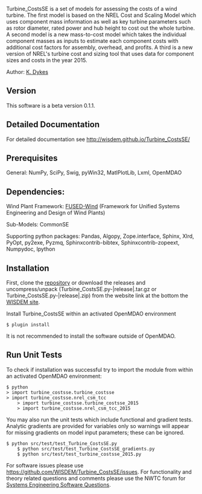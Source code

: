 Turbine_CostsSE is a set of models for assessing the costs of a wind turbine.  The first model is based on the NREL Cost and Scaling Model which uses component mass information as well as key turbine parameters such as rotor diameter, rated power and hub height to cost out the whole turbine.  A second model is a new mass-to-cost model which takes the individual component masses as inputs to estimate each component costs with additional cost factors for assembly, overhead, and profits.  A third is a new version of NREL's turbine cost and sizing tool that uses data for component sizes and costs in the year 2015.

Author: [K. Dykes](mailto:nrel.wisdem+turbinecostsse@gmail.com)

## Version

This software is a beta version 0.1.1.

## Detailed Documentation

For detailed documentation see <http://wisdem.github.io/Turbine_CostsSE/>

## Prerequisites

General: NumPy, SciPy, Swig, pyWin32, MatlPlotLib, Lxml, OpenMDAO

## Dependencies:

Wind Plant Framework: [FUSED-Wind](http://fusedwind.org) (Framework for Unified Systems Engineering and Design of Wind Plants)

Sub-Models: CommonSE

Supporting python packages: Pandas, Algopy, Zope.interface, Sphinx, Xlrd, PyOpt, py2exe, Pyzmq, Sphinxcontrib-bibtex, Sphinxcontrib-zopeext, Numpydoc, Ipython

## Installation

First, clone the [repository](https://github.com/WISDEM/Turbine_CostsSE)
or download the releases and uncompress/unpack (Turbine_CostsSE.py-|release|.tar.gz or Turbine_CostsSE.py-|release|.zip) from the website link at the bottom the [WISDEM site](http://nwtc.nrel.gov/Turbine_CostsSE).

Install Turbine_CostsSE within an activated OpenMDAO environment

	$ plugin install

It is not recommended to install the software outside of OpenMDAO.

## Run Unit Tests

To check if installation was successful try to import the module from within an activated OpenMDAO environment:

	$ python
	> import turbine_costsse.turbine_costsse
	> import turbine_costsse.nrel_csm_tcc
        > import turbine_costsse.turbine_costsse_2015
        > import turbine_costsse.nrel_csm_tcc_2015

You may also run the unit tests which include functional and gradient tests.  Analytic gradients are provided for variables only so warnings will appear for missing gradients on model input parameters; these can be ignored.

	$ python src/test/test_Turbine_CostsSE.py
        $ python src/test/test_Turbine_CostsSE_gradients.py
        $ python src/test/test_turbine_costsse_2015.py

For software issues please use <https://github.com/WISDEM/Turbine_CostsSE/issues>.  For functionality and theory related questions and comments please use the NWTC forum for [Systems Engineering Software Questions](https://wind.nrel.gov/forum/wind/viewtopic.php?f=34&t=1002).

